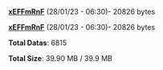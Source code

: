 [**xEFFmRnF**](/data/xEFFmRnF.txt) (28/01/23 - 06:30)- 20826 bytes

[**xEFFmRnF**](/data/xEFFmRnF.txt) (28/01/23 - 06:30)- 20826 bytes

**Total Datas**: 6815

**Total Size**: 39.90 MB / 39.9 MB